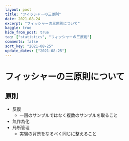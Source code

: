 ```yaml
---
layout: post
title: "フィッシャーの三原則"
date: 2021-08-24
excerpt: "フィッシャーの三原則について"
kaggle: true
hide_from_post: true
tag: ["statistics", "フィッシャーの三原則"]
comments: false
sort_key: "2021-08-25"
update_dates: ["2021-08-25"]
---
```


# フィッシャーの三原則について

## 原則
 - 反復
   - 一回のサンプルではなく複数のサンプルを取ること
 - 無作為化
 - 局所管理
   - 実験の背景をなるべく同じに整えること


